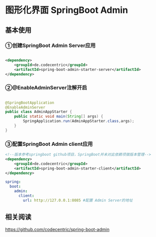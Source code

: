 # 图形化界面 SpringBoot Admin

## 基本使用

### ①创建SpringBoot Admin Server应用

```xml

<dependency>
    <groupId>de.codecentric</groupId>
    <artifactId>spring-boot-admin-starter-server</artifactId>
</dependency>
```

### ②@EnableAdminServer注解开启

```java

@SpringBootApplication
@EnableAdminServer
public class AdminAppStarter {
    public static void main(String[] args) {
        SpringApplication.run(AdminAppStarter.class,args);
    }
}
```

### ③配置SpringBoot Admin client应用

```xml
<!--版本参考springboot github项目，SpringBoot并未对此依赖项做版本管理-->
<dependency>
    <groupId>de.codecentric</groupId>
    <artifactId>spring-boot-admin-starter-client</artifactId>
</dependency>
```

```yaml
spring:
  boot:
    admin:
      client:
        url: http://127.0.0.1:8085 #配置 Admin Server的地址
```

## 相关阅读

https://github.com/codecentric/spring-boot-admin
